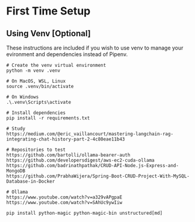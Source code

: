 # First Time Setup

## Using Venv [Optional]

These instructions are included if you wish to use venv to manage your evironment and dependencies instead of Pipenv.

```
# Create the venv virtual environment
python -m venv .venv

# On MacOS, WSL, Linux
source .venv/bin/activate

# On Windows
.\.venv\Scripts\activate

# Install dependencies
pip install -r requirements.txt

# Study
https://medium.com/@eric_vaillancourt/mastering-langchain-rag-integrating-chat-history-part-2-4c80eae11b43

# Repositories to test
https://github.com/bartolli/ollama-bearer-auth
https://github.com/developersdigest/aws-ec2-cuda-ollama
https://github.com/badrinathpathak/CRUD-API-Node.js-Express-and-MongoDB
https://github.com/PrabhaWijera/Spring-Boot-CRUD-Project-With-MySQL-Database-in-Docker

# Ollama
https://www.youtube.com/watch?v=a329vAPgpaE
https://www.youtube.com/watch?v=SAhUc9ywIiw

pip install python-magic python-magic-bin unstructured[md]